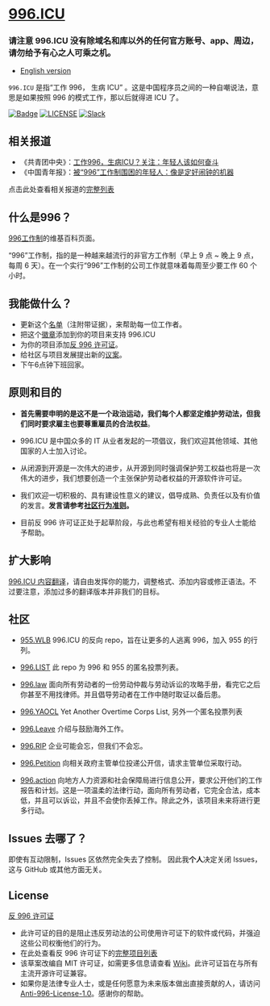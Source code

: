 [996.ICU](https://996.icu)
=======
### **请注意 996.ICU 没有除域名和库以外的任何官方账号、app、周边，请勿给予有心之人可乘之机。**

* [English version](./README.md)

`996.ICU`  是指“工作 996， 生病 ICU” 。这是中国程序员之间的一种自嘲说法，意思是如果按照 996 的模式工作，那以后就得进 ICU 了。

[![Badge](https://img.shields.io/badge/link-996.icu-%23FF4D5B.svg)](https://996.icu/#/zh_CN)
[![LICENSE](https://img.shields.io/badge/license-Anti%20996-blue.svg)](https://github.com/996icu/996.ICU/blob/master/LICENSE)
[![Slack](https://img.shields.io/badge/slack-996icu-green.svg)](https://join.slack.com/t/996icu/shared_invite/enQtNTg4MjA3MzA1MzgxLWQyYzM5M2IyZmIyMTVjMzU5NTE5MGI5Y2Y2YjgwMmJiMWMxMWMzNGU3NDJmOTdhNmRlYjJlNjk5ZWZhNWIwZGM)


相关报道
---

- 《共青团中央》：[工作996，生病ICU？关注：年轻人该如何奋斗](https://mp.weixin.qq.com/s/e5qaW6ED_WUunNYG-q7frg)
- 《中国青年报》：[被“996”工作制围困的年轻人：像是定好闹钟的机器](http://zqb.cyol.com/html/2019-04/02/nw.D110000zgqnb_20190402_1-02.htm)

点击此处查看相关报道的[完整列表](/externals/news.md)


什么是996？
---

[996工作制](https://zh.wikipedia.org/wiki/996%E5%B7%A5%E4%BD%9C%E5%88%B6)的维基百科页面。

“996”工作制，指的是一种越来越流行的非官方工作制（早上 9 点 ~ 晚上 9 点，每周 6 天）。在一个实行“996”工作制的公司工作就意味着每周至少要工作 60 个小时。

我能做什么？
---
- 更新这个[名单](blacklist/README.md)（注附带证据），来帮助每一位工作者。
- 把这个[徽章](externals/instruction.md)添加到你的项目来支持 996.ICU
- 为你的项目添加[反 996 许可证](LICENSE_CN)。
- 给社区与项目发展提出新的[议案](proposal/README.md)。
- 下午6点钟下班回家。

原则和目的
---


* **首先需要申明的是这不是一个政治运动，我们每个人都坚定维护劳动法，但我们同时要求雇主也要尊重雇员的合法权益**。

* 996.ICU 是中国众多的 IT 从业者发起的一项倡议，我们欢迎其他领域、其他国家的人士加入讨论。

* 从闭源到开源是一次伟大的进步，从开源到同时强调保护劳工权益也将是一次伟大的进步，我们想要创造一个主张保护劳动者权益的开源软件许可证。

* 我们欢迎一切积极的、具有建设性意义的建议，倡导成熟、负责任以及有价值的发言。**发言请参考[社区行为准则](https://github.com/996icu/996.ICU/blob/master/Community_Rules_CN.md)。**

* 目前反 996 许可证正处于起草阶段，与此也希望有相关经验的专业人士能给予帮助。

扩大影响
---

[996.ICU 内容翻译](i18n/i18n.md)，请自由发挥你的能力，调整格式、添加内容或修正语法。不过要注意，添加过多的翻译版本并非我们的目标。


社区
---

 - [955.WLB](https://github.com/formulahendry/955.WLB) 996.ICU 的反向 repo，旨在让更多的人逃离 996，加入 955 的行列。

 - [996.LIST](https://github.com/fengT-T/996_list) 此 repo 为 996 和 955 的匿名投票列表。
 
 - [996.law](https://github.com/CPdogson/996.law) 面向所有劳动者的一份劳动仲裁与劳动诉讼的攻略手册，看完它之后你甚至不用找律师。并且倡导劳动者在工作中随时取证以备后患。

 - [996.YAOCL](https://github.com/boycott996/yaocl) Yet Another Overtime Corps List, 另外一个匿名投票列表

 - [996.Leave](https://github.com/623637646/996.Leave) 介绍与鼓励海外工作。

 - [996.RIP](https://996.rip) 企业可能会忘，但我们不会忘。

 - [996.Petition](https://github.com/xokctah/996.petition) 向相关政府主管单位投递公开信，请求主管单位采取行动。

 - [996.action](https://github.com/CPdogson/996action) 向地方人力资源和社会保障局进行信息公开，要求公开他们的工作报告和计划。这是一项温柔的法律行动，面向所有劳动者，它完全合法，成本低，并且可以诉讼，并且不会使你丢掉工作。除此之外，该项目未来将进行更多行动。

Issues 去哪了？
---

即使有互动限制，Issues 区依然完全失去了控制。
因此我**个人**决定关闭 Issues，这与 GitHub 或其他方面无关。

License
---

[反 996 许可证](LICENSE)

 - 此许可证的目的是阻止违反劳动法的公司使用许可证下的软件或代码，并强迫这些公司权衡他们的行为。
 - 在此处查看反 996 许可证下的[完整项目列表](awesomelist/README.md)
 - 该草案改编自 MIT 许可证，如需更多信息请查看 [Wiki](https://github.com/kattgu7/996-License-Draft/wiki)。此许可证旨在与所有主流开源许可证兼容。
 - 如果你是法律专业人士，或是任何愿意为未来版本做出直接贡献的人，请访问 [Anti-996-License-1.0](https://github.com/kattgu7/996-License-Draft)。感谢你的帮助。
